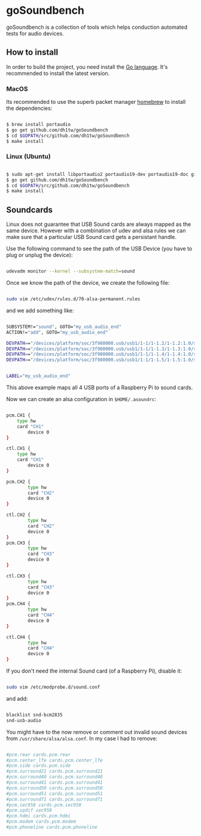 # goSoundbench

goSoundbench is a collection of tools which helps conduction automated
tests for audio devices.

## How to install

In order to build the project, you need install the [Go language][1]. It's
recommended to install the latest version.

### MacOS

Its recommended to use the superb packet manager [homebrew][2] to install the
dependencies:

```bash

$ brew install portaudio
$ go get github.com/dh1tw/goSoundbench
$ cd $GOPATH/src/github.com/dh1tw/goSoundbench
$ make install

```

### Linux (Ubuntu)

```bash

$ sudo apt-get install libportaudio2 portaudio19-dev portaudio19-doc git
$ go get github.com/dh1tw/goSoundbench
$ cd $GOPATH/src/github.com/dh1tw/goSoundbench
$ make install

```

## Soundcards

Linux does not guarantee that USB Sound cards are always mapped as the same
device. However with a combination of udev and alsa rules we can make sure that
a particular USB Sound card gets a persistant handle.

Use the following command to see the path of the USB Device (you have to 
plug or unplug the device):

```bash

udevadm monitor --kernel --subsystem-match=sound

```

Once we know the path of the device, we create the following file:

```bash

sudo vim /etc/udev/rules.d/70-alsa-permanent.rules

```

and we add something like:

```bash

SUBSYSTEM!="sound", GOTO="my_usb_audio_end"
ACTION!="add", GOTO="my_usb_audio_end"

DEVPATH=="/devices/platform/soc/3f980000.usb/usb1/1-1/1-1.2/1-1.2:1.0/sound/card?", ATTR{id}="CH1"
DEVPATH=="/devices/platform/soc/3f980000.usb/usb1/1-1/1-1.3/1-1.3:1.0/sound/card?", ATTR{id}="CH2"
DEVPATH=="/devices/platform/soc/3f980000.usb/usb1/1-1/1-1.4/1-1.4:1.0/sound/card?", ATTR{id}="CH3"
DEVPATH=="/devices/platform/soc/3f980000.usb/usb1/1-1/1-1.5/1-1.5:1.0/sound/card?", ATTR{id}="CH4"


LABEL="my_usb_audio_end"

```

This above example maps all 4 USB ports of a Raspberry Pi to sound cards.

Now we can create an alsa configuration in `$HOME/.asoundrc`:

```bash

pcm.CH1 {
	type hw
	card "CH1"
    	device 0
}

ctl.CH1 {
	type hw
	card "CH1"
    	device 0
}

pcm.CH2 {
        type hw
        card "CH2"
        device 0
}

ctl.CH2 {
        type hw
        card "CH2"
        device 0
}
pcm.CH3 {
        type hw
        card "CH3"
        device 0
}

ctl.CH3 {
        type hw
        card "CH3"
        device 0
}
pcm.CH4 {
        type hw
        card "CH4"
        device 0
}

ctl.CH4 {
        type hw
        card "CH4"
        device 0
}

```

If you don't need the internal Sound card (of a Raspberry Pi), disable it:

```bash

sudo vim /etc/modprobe.d/sound.conf

```

and add:

```bash

blacklist snd-bcm2835
snd-usb-audio

```

You might have to the now remove or comment out invalid sound devices
from `/usr/share/alsa/alsa.conf`. In my case I had to remove:


```bash

#pcm.rear cards.pcm.rear
#pcm.center_lfe cards.pcm.center_lfe
#pcm.side cards.pcm.side
#pcm.surround21 cards.pcm.surround21
#pcm.surround40 cards.pcm.surround40
#pcm.surround41 cards.pcm.surround41
#pcm.surround50 cards.pcm.surround50
#pcm.surround51 cards.pcm.surround51
#pcm.surround71 cards.pcm.surround71
#pcm.iec958 cards.pcm.iec958
#pcm.spdif iec958
#pcm.hdmi cards.pcm.hdmi
#pcm.modem cards.pcm.modem
#pcm.phoneline cards.pcm.phoneline

```

[1]:https://golang.org
[2]:https://brew.sh